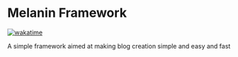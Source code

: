 # Melanin Framework
[![wakatime](https://wakatime.com/badge/user/9657174f-2430-4dfd-aaef-2b316eb71a36/project/460c398e-e66a-4379-b0f2-616ededc8867.svg)](https://wakatime.com/badge/user/9657174f-2430-4dfd-aaef-2b316eb71a36/project/460c398e-e66a-4379-b0f2-616ededc8867)

A simple framework aimed at making blog creation simple and easy and fast
